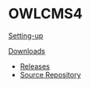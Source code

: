 # OWLCMS4

[Setting-up](Installation.md)

[Downloads]()

+	[Releases](https://github.com/jflamy/owlcms4/releases)
+	[Source Repository](https://https://github.com/jflamy/owlcms4)

